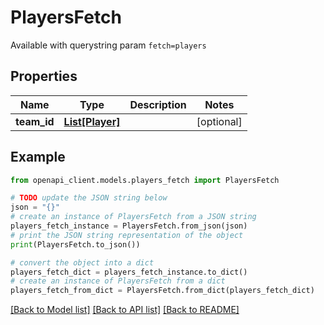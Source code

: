 # PlayersFetch

Available with querystring param `fetch=players`

## Properties

Name | Type | Description | Notes
------------ | ------------- | ------------- | -------------
**team_id** | [**List[Player]**](Player.md) |  | [optional] 

## Example

```python
from openapi_client.models.players_fetch import PlayersFetch

# TODO update the JSON string below
json = "{}"
# create an instance of PlayersFetch from a JSON string
players_fetch_instance = PlayersFetch.from_json(json)
# print the JSON string representation of the object
print(PlayersFetch.to_json())

# convert the object into a dict
players_fetch_dict = players_fetch_instance.to_dict()
# create an instance of PlayersFetch from a dict
players_fetch_from_dict = PlayersFetch.from_dict(players_fetch_dict)
```
[[Back to Model list]](../README.md#documentation-for-models) [[Back to API list]](../README.md#documentation-for-api-endpoints) [[Back to README]](../README.md)


